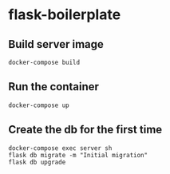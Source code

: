# flask-boilerplate

## Build server image
`docker-compose build`

## Run the container
`docker-compose up`

## Create the db for the first time
`docker-compose exec server sh`  
`flask db migrate -m "Initial migration"`  
`flask db upgrade`
